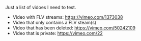 Just a list of vidoes I need to test.

* Video with FLV streams: https://vimeo.com/1373038
* Video that only contains a FLV steam(s)
* Video that has been deleted: https://vimeo.com/50242109
* Video that is private: https://vimeo.com/22
